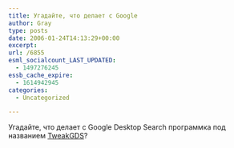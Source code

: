 ```yaml
---
title: Угадайте, что делает с Google
author: Gray
type: posts
date: 2006-01-24T14:13:29+00:00
excerpt:
url: /6855
esml_socialcount_LAST_UPDATED:
  - 1497276245
essb_cache_expire:
  - 1614942945
categories:
  - Uncategorized

---
```








Угадайте, что делает с Google Desktop Search программка под названием <a href="http://www.podsync.com/tweakgds.htm" target="_blank">TweakGDS</a>?